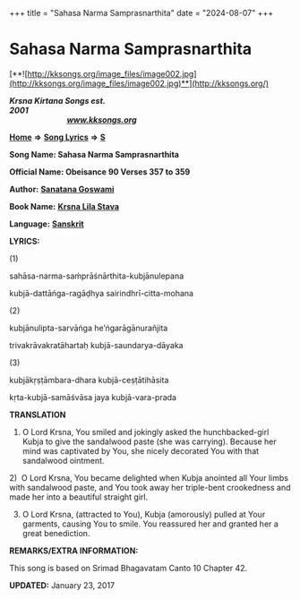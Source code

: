 +++
title = "Sahasa Narma Samprasnarthita"
date = "2024-08-07"
+++

# Sahasa Narma Samprasnarthita
[**![http://kksongs.org/image_files/image002.jpg](http://kksongs.org/image_files/image002.jpg)**](http://kksongs.org/)

**_Krsna Kirtana Songs est. 2001_**                                                                                                                                                 **_www.kksongs.org_**

**[Home](http://kksongs.org/)** **⇒** **[Song Lyrics](http://kksongs.org/lyrics.html)** **⇒** **[S](http://kksongs.org/songs/song_s.html)**

**Song Name: Sahasa Narma Samprasnarthita**

**Official Name: Obeisance 90 Verses 357 to 359**

**Author:** [**Sanatana Goswami**](http://kksongs.org/authors/list/sanatana_g.html)

**Book Name:** [**Krsna Lila Stava**](http://kksongs.org/authors/literature/krsnalilastava.html)

**Language:** [**Sanskrit**](http://kksongs.org/language/list/sanskrit.html)

**LYRICS:**

(1)

sahāsa-narma-saḿprāśnārthita-kubjānulepana

kubjā-dattāńga-ragāḍhya sairindhrī-citta-mohana

(2)

kubjānulipta-sarvāńga he’ńgarāgānurañjita

trivakrāvakratāhartaḥ kubjā-saundarya-dāyaka

(3)

kubjākṛṣṭāmbara-dhara kubjā-ceṣṭātihāsita

kṛta-kubjā-samāśvāsa jaya kubjā-vara-prada

**TRANSLATION**

1) O Lord Krsna, You smiled and jokingly asked the hunchbacked-girl Kubja to give the sandalwood paste (she was carrying). Because her mind was captivated by You, she nicely decorated You with that sandalwood ointment.

2)  O Lord Krsna, You became delighted when Kubja anointed all Your limbs with sandalwood paste, and You took away her triple-bent crookedness and made her into a beautiful straight girl.

3) O Lord Krsna, (attracted to You), Kubja (amorously) pulled at Your garments, causing You to smile. You reassured her and granted her a great benediction.

**REMARKS/EXTRA INFORMATION:**

This song is based on Srimad Bhagavatam Canto 10 Chapter 42.

**UPDATED:** January 23, 2017